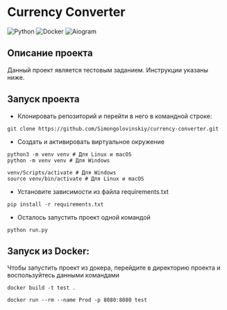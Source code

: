 # Currency Converter
![Python](https://img.shields.io/badge/-Python-3776AB?style=flat&logo=python&logoColor=white)
![Docker](https://img.shields.io/badge/-Docker-092E20?style=flat&logo=docker&logoColor=white)
![Aiogram](https://img.shields.io/badge/-Aiogram%20-ff9900?style=flat&logo=bot&logoColor=white)
## Описание проекта
Данный проект является тестовым заданием. Инструкции указаны ниже.


## Запуск проекта
- Клонировать репозиторий и перейти в него в командной строке:
```
git clone https://github.com/Simongolovinskiy/currency-converter.git
```

- Cоздать и активировать виртуальное окружение
```
python3 -m venv venv # Для Linux и macOS
python -m venv venv # Для Windows
```
```
venv/Scripts/activate # Для Windows
source venv/bin/activate # Для Linux и macOS
```
- Установите зависимости из файла requirements.txt
```
pip install -r requirements.txt
``` 
- Осталось запустить проект одной командой
```
python run.py
```

## Запуск из Docker:

Чтобы запустить проект из докера, перейдите в директорию проекта и воспользуйтесь данными командами
```
docker build -t test .
```

```
docker run --rm --name Prod -p 8080:8080 test
```